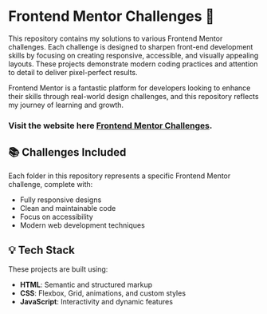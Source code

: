# Frontend Mentor Challenges 🚀  

This repository contains my solutions to various Frontend Mentor challenges. Each challenge is designed to sharpen front-end development skills by focusing on creating responsive, accessible, and visually appealing layouts. These projects demonstrate modern coding practices and attention to detail to deliver pixel-perfect results.  

Frontend Mentor is a fantastic platform for developers looking to enhance their skills through real-world design challenges, and this repository reflects my journey of learning and growth.  

### Visit the website here [Frontend Mentor Challenges](https://fe-mentor-challenges.netlify.app/).

## 📚 Challenges Included  
Each folder in this repository represents a specific Frontend Mentor challenge, complete with:  
- Fully responsive designs  
- Clean and maintainable code  
- Focus on accessibility  
- Modern web development techniques  

## 💡 Tech Stack  
These projects are built using:  
- **HTML**: Semantic and structured markup  
- **CSS**: Flexbox, Grid, animations, and custom styles  
- **JavaScript**: Interactivity and dynamic features  


